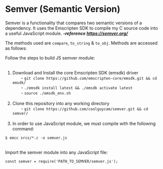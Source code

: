 # Semver (Semantic Version)
Semver is a functionality that compares two semantic versions of a dependency. It uses the Emscripten SDK to compile my C source code into a useful JavaScript module. ***-reference https://semver.org/***



The methods used are `compare`, `to_string` & `to_obj`. 
Methods are accessed as follows:<br>


Follow the steps to build JS semver module:<br><br>
1) Download and Install the core Emscripten SDK (emsdk) driver<br>
&nbsp;&nbsp;&nbsp;&nbsp;&nbsp;&nbsp; - ```git clone https://github.com/emscripten-core/emsdk.git && cd emsdk/```<br>
&nbsp;&nbsp;&nbsp;&nbsp;&nbsp;&nbsp; - ```./emsdk install latest && ./emsdk activate latest``` <br>
&nbsp;&nbsp;&nbsp;&nbsp;&nbsp;&nbsp; - ```source ./emsdk_env.sh``` <br><br>
2) Clone this repository into any working directory<br>
&nbsp;&nbsp;&nbsp;&nbsp;&nbsp;&nbsp; - ```git clone https://github.com/coolguycam/semver.git && cd semver/``` <br><br>
3) In order to use JavaScript module, we must compile with the following command:<br>
```console
$ emcc srcs/*.c -o semver.js
```
<br>
Import the semver module into any JavaScript file:<br>

    const semver = require('PATH_TO_SEMVER/semver.js');
